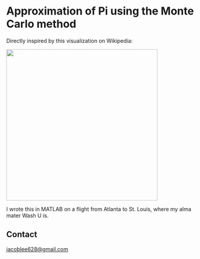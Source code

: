 # Approximation of Pi using the Monte Carlo method

Directly inspired by this visualization on Wikipedia:

<img src="https://upload.wikimedia.org/wikipedia/commons/8/84/Pi_30K.gif" width="400">

I wrote this in MATLAB on a flight from Atlanta to St. Louis, where my alma mater Wash U is.

## Contact
jacoblee628@gmail.com
